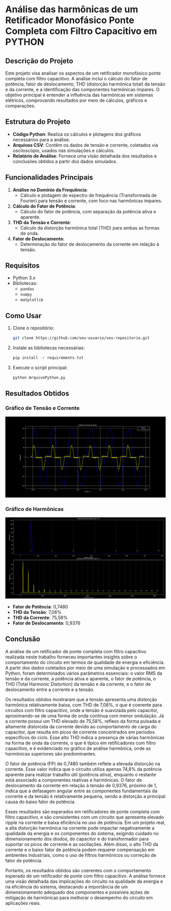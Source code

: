 # Análise das harmônicas de um Retificador Monofásico Ponte Completa com Filtro Capacitivo em PYTHON

## Descrição do Projeto
Este projeto visa analisar os aspectos de um retificador monofásico ponte completa com filtro capacitivo. A análise inclui o cálculo do fator de potência, fator de deslocamento, THD (distorção harmônica total) da tensão e da corrente, e a identificação das componentes harmônicas ímpares. O objetivo principal é entender a influência das harmônicas em sistemas elétricos, comprovando resultados por meio de cálculos, gráficos e comparações.

## Estrutura do Projeto
- **Código Python**: Realiza os cálculos e plotagens dos gráficos necessários para a análise.
- **Arquivos CSV**: Contêm os dados de tensão e corrente, coletados via osciloscópio, usados nas simulações e cálculos.
- **Relatório de Análise**: Fornece uma visão detalhada dos resultados e conclusões obtidos a partir dos dados simulados.

## Funcionalidades Principais
1. **Análise no Domínio da Frequência**:
   - Cálculo e plotagem do espectro de frequência (Transformada de Fourier) para tensão e corrente, com foco nas harmônicas ímpares.
2. **Cálculo do Fator de Potência**:
   - Cálculo do fator de potência, com separação da potência ativa e aparente.
3. **THD da Tensão e Corrente**:
   - Cálculo da distorção harmônica total (THD) para ambas as formas de onda.
4. **Fator de Deslocamento**:
   - Determinação do fator de deslocamento da corrente em relação à tensão.

## Requisitos
- Python 3.x
- Bibliotecas:
  - `pandas`
  - `numpy`
  - `matplotlib`

## Como Usar
1. Clone o repositório:
   ```bash
   git clone https://github.com/seu-usuario/seu-repositorio.git
   ```
2. Instale as bibliotecas necessárias:
   ```bash
   pip install -r requirements.txt
   ```
3. Execute o script principal:
   ```bash
   python ArquivoPython.py
   ```

## Resultados Obtidos

### Gráfico de Tensão e Corrente
![Gráfico de Tensão e Corrente](GraficoTensaoCorrente.png)

### Gráfico de Harmônicas
![Gráfico de Harmônicas](GraficoHarmonicas.png)

- **Fator de Potência**: 0,7480
- **THD da Tensão**: 7,08%
- **THD da Corrente**: 75,58%
- **Fator de Deslocamento**: 0,9376

## Conclusão

A análise de um retificador de ponte completa com filtro capacitivo realizada neste trabalho forneceu importantes insights sobre o comportamento do circuito em termos de qualidade de energia e eficiência. A partir dos dados coletados por meio de uma simulação e processados em Python, foram determinados vários parâmetros essenciais: o valor RMS da tensão e da corrente, a potência ativa e aparente, o fator de potência, o THD (Total Harmonic Distortion) da tensão e da corrente, e o fator de deslocamento entre a corrente e a tensão.

Os resultados obtidos mostraram que a tensão apresenta uma distorção harmônica relativamente baixa, com THD de 7,08%, o que é coerente para circuitos com filtro capacitivo, onde a tensão é suavizada pelo capacitor, aproximando-se de uma forma de onda contínua com menor ondulação. Já a corrente possui um THD elevado de 75,58%, reflexo da forma pulsada e altamente distorcida da corrente devido ao comportamento de carga do capacitor, que resulta em picos de corrente concentrados em períodos específicos do ciclo. Esse alto THD indica a presença de várias harmônicas na forma de onda da corrente, o que é típico em retificadores com filtro capacitivo, e é evidenciado no gráfico de análise harmônica, onde as harmônicas superiores são predominantes.

O fator de potência (FP) de 0,7480 também reflete a elevada distorção na corrente. Esse valor indica que o circuito utiliza apenas 74,8% da potência aparente para realizar trabalho útil (potência ativa), enquanto o restante está associado a componentes reativas e harmônicas. O fator de deslocamento da corrente em relação à tensão de 0,9376, próximo de 1, indica que a defasagem angular entre as componentes fundamentais da corrente e da tensão é relativamente pequena, sendo a distorção a principal causa do baixo fator de potência.

Esses resultados são esperados em retificadores de ponte completa com filtro capacitivo, e são consistentes com um circuito que apresenta elevado ripple na corrente e baixa eficiência no uso de potência. Em um projeto real, a alta distorção harmônica na corrente pode impactar negativamente a qualidade da energia e os componentes do sistema, exigindo cuidado no dimensionamento dos diodos, do capacitor e do transformador para suportar os picos de corrente e as oscilações. Além disso, o alto THD da corrente e o baixo fator de potência podem requerer compensação em ambientes industriais, como o uso de filtros harmônicos ou correção de fator de potência.

Portanto, os resultados obtidos são coerentes com o comportamento esperado de um retificador de ponte com filtro capacitivo. A análise fornece uma visão detalhada das implicações do circuito na qualidade da energia e na eficiência do sistema, destacando a importância de um dimensionamento adequado dos componentes e possíveis ações de mitigação de harmônicas para melhorar o desempenho do circuito em aplicações reais.


